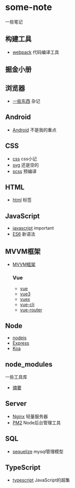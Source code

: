 # some-note
一些笔记


## 构建工具
- [webpack](./构建工具/Webpack.md) 代码编译工具


## 掘金小册


## 浏览器
- [一些东西](./浏览器/一些东西.md) 杂记


## Android
- [Android](ANDROID/Android.md) 不是我的重点


## CSS
- [css](./CSS/css.md) css小记
- [svg](./CSS/svg.md) 还是空的
- [scss](./CSS/Sass(Scss).md) 预编译


## HTML
- [html](./HTML/html.md) 标签


## JavaScript
- [javascript](./JAVASCRIPT/JavaScript.md) important
- [ES6](./JAVASCRIPT/ES6/es6.md) 新语法


## MVVM框架
- [MVVM框架](./MVVM框架/Mvvm.md)

    ### Vue
    - [vue](./MVVM框架/Vue/vue.md)
    - [vue3](./MVVM框架/Vue/vue3.md)
    - [vuex](./MVVM%E6%A1%86%E6%9E%B6/Vue/vuex.md)
    - [vue-cli](./MVVM%E6%A1%86%E6%9E%B6/Vue/vue-cli.md)
    - [vue-router](./MVVM框架/Vue/vue-router.md)


## Node
- [nodejs](./NODE/NodeJS.md)
- [Express](./NODE%E7%9A%84%E5%90%8E%E5%8F%B0%E6%A1%86%E6%9E%B6/Express/express.md)
- [Koa](./NODE%E7%9A%84%E5%90%8E%E5%8F%B0%E6%A1%86%E6%9E%B6/Koa/koa.md)
  

## node_modules
一些工具库
- [摘要](./NPM/abstract.md)


## Server
- [Nginx](./SERVER/NGINX/Nginx.md) 轻量服务器
- [PM2](./SERVER/PM2/Pm2.md) Node后台管理工具
  

## SQL
- [sequelize]('./SQL/node_sequelize/sequelize.md') mysql管理模型


## TypeScript
- [typescript](./TYPESCRIPT/TS.md) JavaScript的超集


